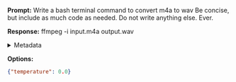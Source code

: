 **Prompt:**
Write a bash terminal command to convert m4a to wav Be concise, but include as much code as needed. Do not write anything else. Ever.


**Response:**
ffmpeg -i input.m4a output.wav

<details><summary>Metadata</summary>

- Duration: 1185 ms
- Datetime: 2023-09-23T09:22:11.512076
- Model: gpt-3.5-turbo-0613

</details>

**Options:**
```json
{"temperature": 0.0}
```

